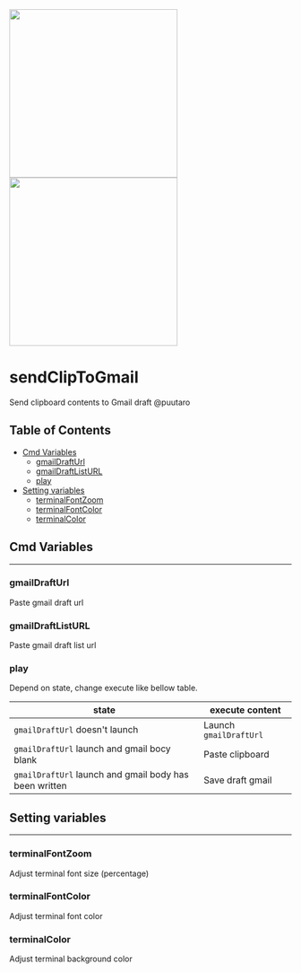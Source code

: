 

<div><img src="https://github.com/puutaro/sendClipToGmail/assets/55217593/085e2777-f9d0-4f73-80f5-373bef7f6ff1" width="300">  </div>
  
<div><img src="https://github.com/puutaro/selectTyper/assets/55217593/555e8f5f-656a-4faf-bb76-f663c01cfe47" width="300"></div> 


# sendClipToGmail


Send clipboard contents to Gmail draft @puutaro

Table of Contents
-------
<!-- vim-markdown-toc GFM --> 
* [Cmd Variables](#cmd-variables)
	* [gmailDraftUrl](#gmaildrafturl)
	* [gmailDraftListURL](#gmaildraftlisturl)
	* [play](#play)
* [Setting variables](#setting-variables)
	* [terminalFontZoom](#terminalfontzoom)
	* [terminalFontColor](#terminalfontcolor)
	* [terminalColor](#terminalColor)

## Cmd Variables
--------
### gmailDraftUrl 
Paste gmail draft url
### gmailDraftListURL 
Paste gmail draft list url
### play 
Depend on state, change execute like bellow table.

| state | execute content | 
| --------- | --------- |
| `gmailDraftUrl` doesn't launch | Launch `gmailDraftUrl` |
| `gmailDraftUrl` launch and gmail bocy blank | Paste clipboard |
| `gmailDraftUrl` launch and gmail body has been written | Save draft gmail |


## Setting variables
---------
### terminalFontZoom
Adjust terminal font size (percentage)
### terminalFontColor
Adjust terminal font color
### terminalColor
Adjust terminal background color

